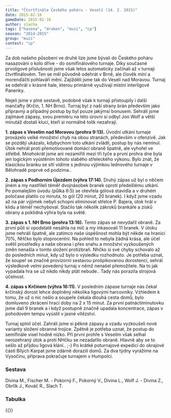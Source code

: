 ```yaml
---
title: "Čtvrtfinále Českého poháru - Veselí (14. 2. 2015)"
date: 2015-02-16
gameDate: 2015-02-16
author: slacha
tags: ["hazena", "draken", "muzi", "cp"]
season: "2014-2015"
group: "muzi"
contest: "cp"
---
```


Za dob našeho působení ve druhé lize jsme bývali do Českého poháru nasazováni o kolo dříve - do osmifinálového turnaje. Díky současné prvoligové příslušnosti jsme však letos automaticky začínali až v turnaji čtvrtfinálovém. Ten se měl původně odehrát v Brně, ale člověk míní a morenďáčtí pohlaváři mění. Zajížděli jsme tak do Veselí nad Moravou. Turnaj se odehrál v krásné hale, kterou primárně využívají místní interligové Panenky.

Nejeli jsme v plné sestavě, podobně však k turnaji přistoupily i další mančafty (Krčín, 1. NH Brno). Turnaj byl z naší strany brán především jako přípravný a případný postup by byl pouze jakýmsi bonusem. Sehráli jsme zajímavé zápasy, svou premiéru na této úrovni si odbyl Jon Wolf a větší minutáž dostali kluci, kteří si normálně tolik nezahrají.

**1. zápas s Veselím nad Moravou (prohra 9:13).** Úvodní utkání turnaje provázelo velké množství chyb na obou stranách, především v ofenzivě. Jak se později ukázalo, kdybychom toto utkání zvládli, postup by nás neminul. Útok nehrál proti přemotivované domácí obraně špatně, ale vyhořel ve střelbě. Mnohokrát jsme ani nezamířili mezi tři tyče a první prohra dne byla jen logickým vyústěním tohoto slabého střeleckého výkonu. Bylo znát, že klasickou branku se sítí vidíme s jedinou výjimkou lednového turnaje v Bělohradě poprvé od podzima..

**2. zápas s Podhorním Újezdem (výhra 17:14).** Druhý zápas už byl o něčem jiném a my nastříleli téměř dvojnásobek branek oproti předešlému utkání. Po pomalejším úvodu (půlka 6:5) se otevřela gólová stavidla a v druhém poločase platilo co minuta, to gól (20 minut, 20 branek). I když jsme vzadu až na pár výjimek nebyli schopni eliminovat střelce P. Bajera, útok hrál v klidu a téměř nechyboval. Stačilo tak několik zákroků brankáře a zisků obrany a poklidná výhra byla na světě.

**3. zápas s 1. NH Brno (prohra 13:16).** Tento zápas se nevydařil obraně. Za první půli si vpodstatě nesáhla na míč a my inkasovali 11 branek. V útoku jsme nehráli špatně, ale zatímco naše úspěšnost mohla být někde na hranici 70%, NHčko bylo stoprocentní. Na pohled to nebyla žádná krása, ale účel světil prostředky a naše obrana i přes snahu a množství vyzkoušených změn nenašla v tomto složení protizbraň. Nhčko si své chyby schovalo až do posledních minut, kdy už bylo o výsledku rozhodnuto. Je potřeba uznat, že soupeř se značně provizorní sestavou prošpikovanou dorostenci, sehrál výsledkově velmi povedený turnaj v němž nenašel přemožitele. Na to jak vypadala hra se už nikdo nikdy ptát nebude.. Tady nás porazila strojová účelnost.

**4. zápas s Krčínem (výhra 16:11).** V posledním zápase turnaje nás čekal krčínský dorost lehce doplněný několika ligovými harcovníky. Vzhledem k tomu, že už o nic nešlo a soupeře čekala dlouhá cesta domů, bylo domluveno zkrácení hrací doby na 2 x 15 minut. Za první patnáctiminutovku jsme dali 9 branek a i když postupně značně upadala koncentrace, zápas v pohodovém tempu vyústil v jasné vítězství.

Turnaj splnil účel. Zahráli jsme si pěkné zápasy a vzadu vyzkoušeli nové varianty složení obranné trojice. Zpětně je potřeba uznat, že postup do semifinále visel hodně nízko. Při první prohře s Veselím však selhal nerozehraný útok a proti NHčku se nezadařilo obraně. Hlavně aby se to sešlo až přijdou ligová klání.. ;-) Po krátké poturnajové expedici do okrajové části Bílých Karpat jsme zdárně dorazili domů. Za dva týdny vyrážíme na Vysočinu, příprava pokračuje turnajem v Humpolci.

### Sestava

Divina M., Fischer M. - Pokorný F., Pokorný V., Divina L., Wolf J. - Divina Z., Obrlík J., Kováč R., Slach T.

### Tabulka

{{<image file="/images/komentare/2015-02-16_tabulka.jpg">}}

